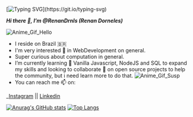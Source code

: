 [![Typing SVG](https://readme-typing-svg.herokuapp.com/?lines=Hello+World!)](https://git.io/typing-svg)

**_Hi there 👋, I’m @RenanDrnls (Renan Dorneles)_**

![Anime_Gif_Hello](https://gifimage.net/wp-content/uploads/2018/10/anime-finger-spin-gif-7.gif)

- I reside on Brazil 🇧🇷
- I'm very interested 👀 in WebDevelopment on general.
- Super curious about computation in general.
- I’m currently learning 🌱 Vanilla Javascript, NodeJS and SQL to expand my skills and 
looking to collaborate 💞️ on open source projects to help the community, but i need learn more to do that.
![Anime_Gif_Susp](http://gifimage.net/wp-content/uploads/2017/08/transparent-anime-gif-4.gif)
- You can reach me 📫 on:

_[Instagram](https://www.instagram.com/renan_dorneles.jpg/) || [Linkedin](https://www.linkedin.com/in/renan-dorneles-schuquel-76810a179/)

[![Anurag's GitHub stats](https://github-readme-stats.vercel.app/api?username=RenanDrnls&show_icons=true&theme=tokyonight)](https://github.com/anuraghazra/github-readme-stats) [![Top Langs](https://github-readme-stats.vercel.app/api/top-langs/?username=RenanDrnls&exclude_repo=to-do-list,own-site-demo&theme=tokyonight)](https://github.com/anuraghazra/github-readme-stats)
